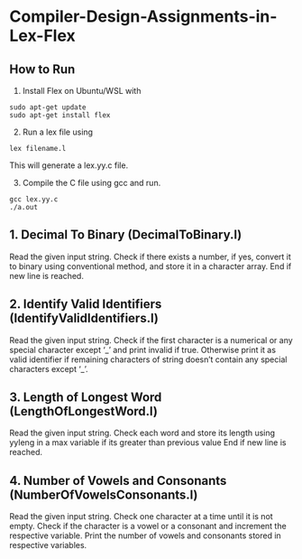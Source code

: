 # Compiler-Design-Assignments-in-Lex-Flex


## How to Run
1. Install Flex on Ubuntu/WSL with
```    
sudo apt-get update 
sudo apt-get install flex
```
2. Run a lex file using 
```
lex filename.l
```
This will generate a lex.yy.c file.

3. Compile the C file using gcc and run.
```
gcc lex.yy.c
./a.out
```

## 1. Decimal To Binary (DecimalToBinary.l)
Read the given input string.
Check if there exists a number, if yes, convert it to binary using conventional method, and store it in a character array.
End if new line is reached.

## 2. Identify Valid Identifiers (IdentifyValidIdentifiers.l)
Read the given input string.
Check if the first character is a numerical or any special character except ‘\_’ and print invalid if true.
Otherwise print it as valid identifier if remaining characters of string doesn’t contain any special characters except ‘\_’.

## 3. Length of Longest Word (LengthOfLongestWord.l)
Read the given input string.
Check each word and store its length using yyleng in a max variable if its greater than previous value
End if new line is reached.


## 4. Number of Vowels and Consonants (NumberOfVowelsConsonants.l)
Read the given input string.
Check one character at a time until it is not empty.
Check if the character is a vowel or a consonant and increment the respective variable.
Print the number of vowels and consonants stored in respective variables.

